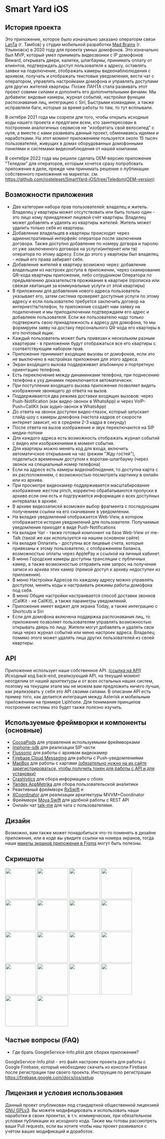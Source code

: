 # Smart Yard  iOS

## История проекта
Это приложение, которое было изначально заказано операторм связи [LanTa](https://www.lanta-net.ru) (г. Тамбов) у студии мобильной разработки [Mad Brains](https://madbrains.ru/) (г. Ульяновск) в 2020 году для проекта умных домофонов. Это изначально был MVP, который умел принимать видеозвонки с IP домофонов Beward, открывать двери, калитки, шлагбаумы, принимать оплату от клиентов, подтверждать доступ пользователя к адресу, оставлять заявки на подключение, отображать камеры видеонаблюлюдения с архивом, получать и отображать текстовые уведомления, вести чат с оператором, управлять настройками домофона и управлять доступами для других жителей квартиры.
Позже ЛАНТА стала развивать этот проект совими силами и дополнять его дополнительными фичами. Мы добавили: видовые камеры, журнал событий, настройки функции распознавания лиц, интеграцию с Siri, Быстрыми командами, а также исправляли баги, которые за время работы то там, то тут всплывали.

В октябре 2021 года мы созрели для того, чтобы открыть исходные коды нашего проекта и предлгаем всем, кто заинтересован в построении аналогичных сервисов не "изобретать свой велосипед" с нуля, а вместе с нами развивать данный проект, обмениваясь идеями и наработками. На этот момент приложением пользуется около 15 тысяч пользователей, живущих в домах оборудованных домофонными панелями и системами видеонаблюдения от нашей компании.

В сентябре 2022 года мы решили сделать OEM-версию приложения "Теледом" для операторов, которым хочется сразу попробовать приложение в деле, прежде чем принимать решение о публикации собственного приложения на маркетах. см. https://github.com/rosteleset/SmartYard-iOS/tree/Teledom(OEM-version)

## Возможности приложения
* Две категории набора прав пользователей: владелец и житель. Владелец у квартиры может отсутствовать или быть только один - это лицо кому принадлежит лицевой счёт квартиры. Владелец может добавлять и удалять из квартиры жителей. Житель может удалить только себя из квартиры.
* Добавление владельцев в квартиры происходит через административный интерфейс оператора после заключения договора. Также доступно добавление по номеру догвора и паролю от уже заключенного договора на услуги(интернет или тв) оператора по этому адресу. Если до этого у квартиры был владелец - новый его права забирает себе.
* Добавление жителей в квартиру возможно через: добавление владельцем из настроек доступа в приложении, через сканирование QR-кода квартиры приложении, либо сотрудником Оператора по предъявлению доказательств проживания в квартире (прописка или свежая квитанция за коммунальные услуги от этой квартиры)
* В приложении для добавления нового адреса пользователь указывает его, затем система проверяет доступные услуги по этому адресу и если пользователю требуется заключить договор на интернет/тв/телефон, то приложение создаёт нам заявку на подключение и мы приподключении подтверждаем его адрес и добавляем пользователя. Если же пользователю надо только подтвержить свою принадлежность к адресу для домофона, то мы формируем заяву на достаку персонального QR-кода его квартиры в его почтовый ящик.
* Каждый пользователь может быть привязан к нескольким разным квартирам - в приложении будут отображаться все его квартиры с соответствующим набором прав.
* Приложение принимает входящие вызовы от домофонов, если это не выключено в настройках приложения для этого адреса. 
* Экран входящего выхова поддерживает альбомную и портретную ориентацию телефона.
* Есть переключение между динаминками телефона, при поднесению телефона к уху динамик переключается автоматически.
* При поступлении входящего вызова приложение позволяет видеть изображение звонящего до ответа на вызов.
* Поддерживаются два режима доставки входящих вызовов: через Push-Notification (как видео-звонок в WhatsApp) и через VoIP-Push+CallKit (как аудио-звонок в WhatsApp)
* До ответа на звонок доступен видео-глазок, который запускает слайд-шоу с камеры домофона (частота кадров от скорости интернет зависит, но в среднем 2-3 кадра в секунду)
* После ответа на вызов изображение и звук переключаются на SIP медиа-потоки
* Для каждого адреса есть возможность отображать журнал событий с видео или изображениями в момент события.
* Для квартиры можно менять код для входа, включить автоматичское открывание на час (режим "Жду гостей"), поделиться временным доступом к воротам-шлагбауму (через звонок на специальный номер телефона)
* Если на адресе есть камеры видеонаблюдения, то доступна карта с их расположением, с возможностью посмотреть картинку в онлайн или из архива.
* При просмотре видеокамер поддерживается масштабирование изображение жестом pinch, корректно обрабатываются пропуски в архиве если они есть и подгружается информация о всех доступных интервалах в архиве.
* В архиве видеозаписей возможен выбор фрагмента с последующим получением ссылки на его скачивание в уведомлении.
* На вкладке уведомлений отображается Web-View, в котором отображается история уведомлений для пользователя. Получаемые уведомления приходят в виде Push-Notifications
* На вкладке Чат - также готовый компонент на базе Web-View от me-Talk (такой же как используется на нашем основном сайте)
* На вкладке Оплатить - доступны все лицевые счета, которые привязаны к этому пользователю, с отображением баланса, возможностью оплаты через ApplePay и ссылкой на личный кабинет.
* В меню Городские камеры доступны трансляции с публичных камер, а также возможностью отправить нам запрос на получение записи из архива этих камер (прямой доступ к архиву недоступен из приложения).
* В меню Настройки Адресов по каждому адресу можно управлять доступом, менять коды и настраивать режимы работы домофона под себя.
* В меню Общие настройки настраивается способ доставки звонков (CallKit - не CallKit), а также параметры уведомлений.
* Приложение имеет виджет для экрана Today, а также интеграцию с Shortcuts и Siri
* Если для домофона включена поддержка распознавания лиц, то приложение позволяет пользователям управлять возможностью открывать дверь по лицу. Жители могут добавлять и удалять свои лица через журнал событий или меню настроек адреса. Владелец помимо этого может удалять лица других пользователей из своей квартиры.

## API
Приложение использует наше собственное API. [(ссылка на API)](https://rosteleset.github.io/ApplicationAPI/)
Исходный код back-end, реализующий API, на текущий момент неотделим от нашей архитектуры и от всех остальных наших систем, поэтому на текущем этапе мы не можем вам предложить ничего лучше, как реализовать у себя это API своими силами. 
В описании API есть пример того, как делается интеграция между Asterisk и мобильным приложением на примере Liphhone. Для понимания принципов построения системы это будет также полезно изучить.

## Используемые фреймворки и компоненты (основные)
* [CocoaPods](https://cocoapods.org/) для управления используемыми фреймворками
* [linphone-sdk](https://github.com/BelledonneCommunications/linphone-iphone) для реализации SIP части
* [Flussonic](https://flussonic.ru/) для работы с архивом видеокамер 
* [Firebase Cloud Messaging](https://firebase.google.com/docs/cloud-messaging) для работы с Push-уведомлениями
* [MapBox](https://www.mapbox.com/) для работы с картами [(обязательно нужно на их сайте зарегистрироваться, чтобы получить токен для работы с API и для установки)](https://docs.mapbox.com/ios/maps/guides/install/)
* [Crashlytics](https://firebase.google.com/docs/crashlytics) для сбора информации о сбоях 
* [Yandex AppMetrika](https://appmetrica.yandex.ru/) для сбора пользовательской аналитики
* Реактивный фреймворк [RxSwift](https://github.com/ReactiveX/RxSwift) и
* [XCoordinator](https://github.com/quickbirdstudios/XCoordinator) для реализации архитектуры MVVM+Coordinator
* Фреймворк [Moya Swift](https://github.com/Moya/Moya) для удобной работы с REST API
* Онлайн чат [talk-me](https://talk-me.ru/) для чата с пользователями.

## Дизайн
Возможно, вам также может понадобиться что-то поменять в дизайне приложения, или в коде вы увидите ссылки на номера экранов, тогда наши [макеты экранов приложения в Figma](https://www.figma.com/file/bGLlEJbu8mVWY7gg4P0Hs2/%D0%9B%D0%B0%D0%BD%D1%82%D0%B0-App-(iOS%2BAndroid)-(Public-copy)?node-id=1377%3A0) могут быть полезны.

## Скриншоты
<p float="left">
  <img src="https://github.com/rosteleset/SmartYard-iOS/blob/public/Screenshots/iOS/1.png?raw=true" width="100" />
  <img src="https://github.com/rosteleset/SmartYard-iOS/blob/public/Screenshots/iOS/2.png?raw=true" width="100" /> 
  <img src="https://github.com/rosteleset/SmartYard-iOS/blob/public/Screenshots/iOS/3.png?raw=true" width="100" />
  <img src="https://github.com/rosteleset/SmartYard-iOS/blob/public/Screenshots/iOS/4.png?raw=true" width="100" />
  <img src="https://github.com/rosteleset/SmartYard-iOS/blob/public/Screenshots/iOS/5.png?raw=true" width="100" />
  <img src="https://github.com/rosteleset/SmartYard-iOS/blob/public/Screenshots/iOS/6.png?raw=true" width="100" />
  <img src="https://github.com/rosteleset/SmartYard-iOS/blob/public/Screenshots/iOS/7.png?raw=true" width="100" />
  <img src="https://github.com/rosteleset/SmartYard-iOS/blob/public/Screenshots/iOS/8.png?raw=true" width="100" />
  <img src="https://github.com/rosteleset/SmartYard-iOS/blob/public/Screenshots/iOS/9.png?raw=true" width="100" />
  <img src="https://github.com/rosteleset/SmartYard-iOS/blob/public/Screenshots/iOS/10.png?raw=true" width="100" />
  <img src="https://github.com/rosteleset/SmartYard-iOS/blob/public/Screenshots/iOS/11.png?raw=true" width="100" />
  <img src="https://github.com/rosteleset/SmartYard-iOS/blob/public/Screenshots/iOS/12.png?raw=true" width="100" />
  <img src="https://github.com/rosteleset/SmartYard-iOS/blob/public/Screenshots/iOS/13.png?raw=true" width="100" />
  <img src="https://github.com/rosteleset/SmartYard-iOS/blob/public/Screenshots/iOS/14.png?raw=true" width="100" />
  <img src="https://github.com/rosteleset/SmartYard-iOS/blob/public/Screenshots/iOS/15.png?raw=true" width="100" />
  <img src="https://github.com/rosteleset/SmartYard-iOS/blob/public/Screenshots/iOS/16.png?raw=true" width="100" />
  <img src="https://github.com/rosteleset/SmartYard-iOS/blob/public/Screenshots/iOS/17.png?raw=true" width="100" />
  <img src="https://github.com/rosteleset/SmartYard-iOS/blob/public/Screenshots/iOS/18.png?raw=true" width="100" />
</p>

## Частые вопросы (FAQ)
* Где брать GoogleService-Info.plist для сборки приложения?

GoogleService-Info.plist - это файл настроек проекта для работы с Google Firebase, который необходимо скачать из консоли Firebase после регистрации там своего проекта. Инструкция по регистрации https://firebase.google.com/docs/ios/setup

## Лицензия и условия использования
Данный проект опубликован под стандартной общественной лицензией [GNU GPLv3](https://www.gnu.org/licenses/gpl-3.0.html).
Вы можете модифицировать и использовать наши наработки в своих проектах, в т.ч. коммерческих, при обязательном условии публикации их исходного кода.
Также мы готовы рассмотреть ваши Pull requests, если вы хотите чтобы наш проект развивался с учётом ваших модификаций и доработок.

